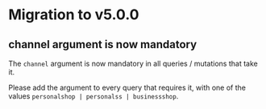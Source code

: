 # Migration to v5.0.0

## channel argument is now mandatory

The `channel` argument is now mandatory in all queries / mutations that take it.

Please add the argument to every query that requires it, with one of the values `personalshop | personalss | businessshop`.
